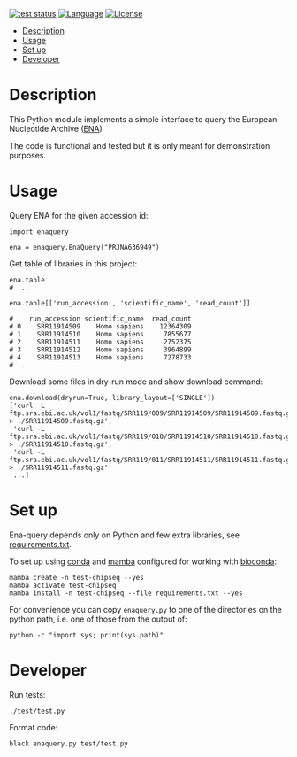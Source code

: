 [![test status](https://github.com/dariober/test-ena-query/actions/workflows/main.yml/badge.svg)](https://github.com/dariober/test-ena-query/actions/workflows/main.yml?query=branch%3Amaster)
[![Language](http://img.shields.io/badge/language-python-blue.svg)](https://www.python.com/)
[![License](http://img.shields.io/badge/license-MIT-blue.svg)](https://github.com/dariober/test-ena-query/blob/master/LICENSE.md)

<!-- vim-markdown-toc GFM -->

* [Description](#description)
* [Usage](#usage)
* [Set up](#set-up)
* [Developer](#developer)

<!-- vim-markdown-toc -->

# Description

This Python module implements a simple interface to query the European
Nucleotide Archive ([ENA](https://www.ebi.ac.uk/ena/browser/home))

The code is functional and tested but it is only meant for demonstration
purposes.

# Usage

Query ENA for the given accession id:

```
import enaquery

ena = enaquery.EnaQuery("PRJNA636949")
```

Get table of libraries in this project:

```
ena.table
# ...

ena.table[['run_accession', 'scientific_name', 'read_count']]

#    run_accession scientific_name  read_count
# 0    SRR11914509    Homo sapiens    12364309
# 1    SRR11914510    Homo sapiens     7855677
# 2    SRR11914511    Homo sapiens     2752375
# 3    SRR11914512    Homo sapiens     3964899
# 4    SRR11914513    Homo sapiens     7278733
# ...
```

Download some files in dry-run mode and show download command:

```
ena.download(dryrun=True, library_layout=['SINGLE'])
['curl -L ftp.sra.ebi.ac.uk/vol1/fastq/SRR119/009/SRR11914509/SRR11914509.fastq.gz > ./SRR11914509.fastq.gz',
 'curl -L ftp.sra.ebi.ac.uk/vol1/fastq/SRR119/010/SRR11914510/SRR11914510.fastq.gz > ./SRR11914510.fastq.gz',
 'curl -L ftp.sra.ebi.ac.uk/vol1/fastq/SRR119/011/SRR11914511/SRR11914511.fastq.gz > ./SRR11914511.fastq.gz'
 ...]
```

# Set up

Ena-query depends only on Python and few extra libraries, see
[requirements.txt](https://github.com/dariober/test-ena-query/blob/master/requirements.txt).

To set up using [conda](https://docs.conda.io/projects/conda/en/latest/index.html) and
[mamba](https://github.com/mamba-org/mamba) configured for working with [bioconda](https://bioconda.github.io/):

```
mamba create -n test-chipseq --yes
mamba activate test-chipseq
mamba install -n test-chipseq --file requirements.txt --yes
```

For convenience you can copy `enaquery.py` to one of the directories on the
python path, i.e. one of those from the output of:

```
python -c "import sys; print(sys.path)"
```

# Developer

Run tests:

```
./test/test.py
```

Format code:

```
black enaquery.py test/test.py
```
